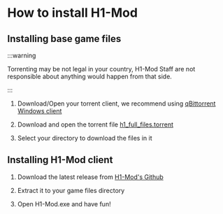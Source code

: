 # How to install H1-Mod

## Installing base game files

:::warning

Torrenting may be not legal in your country,
H1-Mod Staff are not responsible about anything would happen from that side.

:::

1. Download/Open your torrent client, we recommend using [qBittorrent Windows client](https://www.fosshub.com/qBittorrent.html)

2. Download and open the torrent file [h1_full_files.torrent](/files/h1_full_files.torrent)

3. Select your directory to download the files in it

## Installing H1-Mod client

1. Download the latest release from [H1-Mod's Github](https://github.com/h1-mod/h1-mod/releases)

2. Extract it to your game files directory

3. Open H1-Mod.exe and have fun!